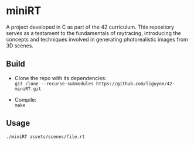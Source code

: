 # miniRT

A project developed in C as part of the 42 curriculum. This repository serves
 as a testament to the fundamentals of raytracing, introducing the concepts and
 techniques involved in generating photorealistic images from 3D scenes.


## Build

- Clone the repo with its dependencies:  
`git clone --recurse-submodules https://github.com/liguyon/42-miniRT.git`

- Compile:  
`make`


## Usage

`./miniRT assets/scenes/file.rt`
